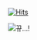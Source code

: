 [![Hits](https://hits.seeyoufarm.com/api/count/incr/badge.svg?url=https%3A%2F%2Fgithub.com%2Fpoburi)](https://hits.seeyoufarm.com)

![뀨...!](https://media.giphy.com/media/vFKqnCdLPNOKc/giphy.gif)


<!--
**poburi/poburi** is a ✨ _special_ ✨ repository because its `README.md` (this file) appears on your GitHub profile.

Here are some ideas to get you started:

- 🔭 I’m currently working on ...
- 🌱 I’m currently learning ...
- 👯 I’m looking to collaborate on ...
- 🤔 I’m looking for help with ...
- 💬 Ask me about ...
- 📫 How to reach me: ...
- 😄 Pronouns: ...
- ⚡ Fun fact: ...
-->
